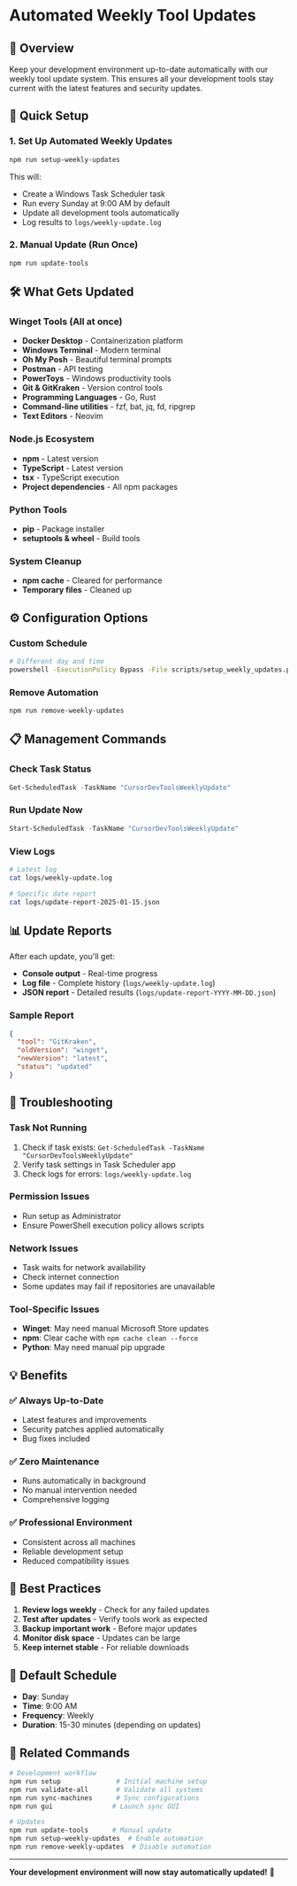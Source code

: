 # Automated Weekly Tool Updates

## 🔄 Overview

Keep your development environment up-to-date automatically with our weekly tool update system. This ensures all your development tools stay current with the latest features and security updates.

## 🚀 Quick Setup

### 1. Set Up Automated Weekly Updates
```bash
npm run setup-weekly-updates
```

This will:
- Create a Windows Task Scheduler task
- Run every Sunday at 9:00 AM by default
- Update all development tools automatically
- Log results to `logs/weekly-update.log`

### 2. Manual Update (Run Once)
```bash
npm run update-tools
```

## 🛠️ What Gets Updated

### Winget Tools (All at once)
- **Docker Desktop** - Containerization platform
- **Windows Terminal** - Modern terminal
- **Oh My Posh** - Beautiful terminal prompts
- **Postman** - API testing
- **PowerToys** - Windows productivity tools
- **Git & GitKraken** - Version control tools
- **Programming Languages** - Go, Rust
- **Command-line utilities** - fzf, bat, jq, fd, ripgrep
- **Text Editors** - Neovim

### Node.js Ecosystem
- **npm** - Latest version
- **TypeScript** - Latest version
- **tsx** - TypeScript execution
- **Project dependencies** - All npm packages

### Python Tools
- **pip** - Package installer
- **setuptools & wheel** - Build tools

### System Cleanup
- **npm cache** - Cleared for performance
- **Temporary files** - Cleaned up

## ⚙️ Configuration Options

### Custom Schedule
```bash
# Different day and time
powershell -ExecutionPolicy Bypass -File scripts/setup_weekly_updates.ps1 -Day "Monday" -Time "18:00"
```

### Remove Automation
```bash
npm run remove-weekly-updates
```

## 📋 Management Commands

### Check Task Status
```powershell
Get-ScheduledTask -TaskName "CursorDevToolsWeeklyUpdate"
```

### Run Update Now
```powershell
Start-ScheduledTask -TaskName "CursorDevToolsWeeklyUpdate"
```

### View Logs
```bash
# Latest log
cat logs/weekly-update.log

# Specific date report  
cat logs/update-report-2025-01-15.json
```

## 📊 Update Reports

After each update, you'll get:
- **Console output** - Real-time progress
- **Log file** - Complete history (`logs/weekly-update.log`)
- **JSON report** - Detailed results (`logs/update-report-YYYY-MM-DD.json`)

### Sample Report
```json
{
  "tool": "GitKraken",
  "oldVersion": "winget",
  "newVersion": "latest", 
  "status": "updated"
}
```

## 🔧 Troubleshooting

### Task Not Running
1. Check if task exists: `Get-ScheduledTask -TaskName "CursorDevToolsWeeklyUpdate"`
2. Verify task settings in Task Scheduler app
3. Check logs for errors: `logs/weekly-update.log`

### Permission Issues
- Run setup as Administrator
- Ensure PowerShell execution policy allows scripts

### Network Issues
- Task waits for network availability
- Check internet connection
- Some updates may fail if repositories are unavailable

### Tool-Specific Issues
- **Winget**: May need manual Microsoft Store updates
- **npm**: Clear cache with `npm cache clean --force`
- **Python**: May need manual pip upgrade

## 💡 Benefits

### ✅ Always Up-to-Date
- Latest features and improvements
- Security patches applied automatically
- Bug fixes included

### ✅ Zero Maintenance
- Runs automatically in background
- No manual intervention needed
- Comprehensive logging

### ✅ Professional Environment
- Consistent across all machines
- Reliable development setup
- Reduced compatibility issues

## 🎯 Best Practices

1. **Review logs weekly** - Check for any failed updates
2. **Test after updates** - Verify tools work as expected
3. **Backup important work** - Before major updates
4. **Monitor disk space** - Updates can be large
5. **Keep internet stable** - For reliable downloads

## 📅 Default Schedule

- **Day**: Sunday
- **Time**: 9:00 AM
- **Frequency**: Weekly
- **Duration**: 15-30 minutes (depending on updates)

## 🔗 Related Commands

```bash
# Development workflow
npm run setup              # Initial machine setup
npm run validate-all       # Validate all systems
npm run sync-machines      # Sync configurations
npm run gui               # Launch sync GUI

# Updates
npm run update-tools      # Manual update
npm run setup-weekly-updates  # Enable automation
npm run remove-weekly-updates  # Disable automation
```

---

**Your development environment will now stay automatically updated!** 🚀 